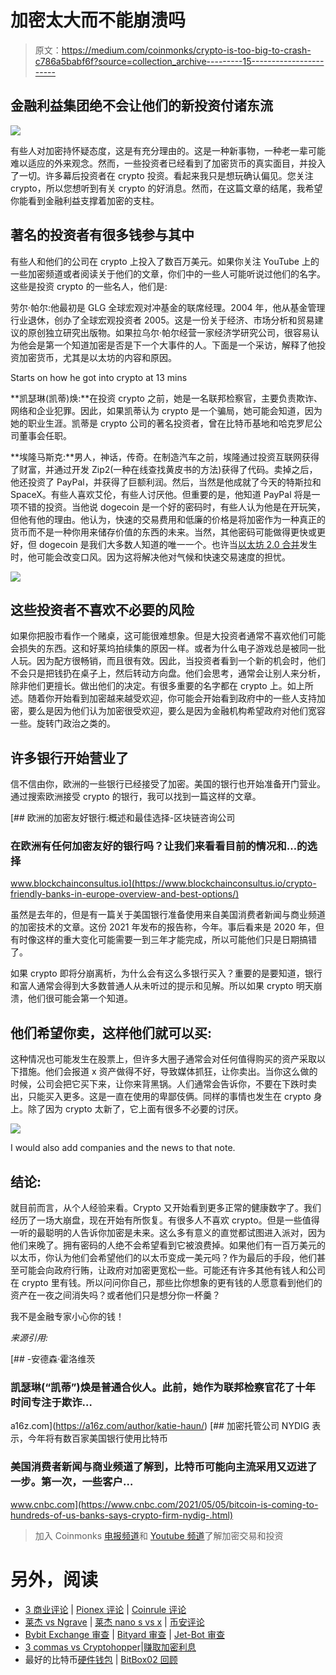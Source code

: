 # 加密太大而不能崩溃吗

> 原文：<https://medium.com/coinmonks/crypto-is-too-big-to-crash-c786a5babf6f?source=collection_archive---------15----------------------->

## 金融利益集团绝不会让他们的新投资付诸东流

![](img/51e63a8ca675cc2a90e6ec74cbc4c045.png)

有些人对加密持怀疑态度，这是有充分理由的。这是一种新事物，一种老一辈可能难以适应的外来观念。然而，一些投资者已经看到了加密货币的真实面目，并投入了一切。许多幕后投资者在 crypto 投资。看起来我只是想玩确认偏见。您关注 crypto，所以您想听到有关 crypto 的好消息。然而，在这篇文章的结尾，我希望你能看到金融利益支撑着加密的支柱。

## 著名的投资者有很多钱参与其中

有些人和他们的公司在 crypto 上投入了数百万美元。如果你关注 YouTube 上的一些加密频道或者阅读关于他们的文章，你们中的一些人可能听说过他们的名字。这些是投资 crypto 的一些名人，他们是:

劳尔·帕尔:他最初是 GLG 全球宏观对冲基金的联席经理。2004 年，他从基金管理行业退休，创办了全球宏观投资者 2005。这是一份关于经济、市场分析和贸易建议的原创独立研究出版物。如果拉乌尔·帕尔经营一家经济学研究公司，很容易认为他会是第一个知道加密是否是下一个大事件的人。下面是一个采访，解释了他投资加密货币，尤其是以太坊的内容和原因。

Starts on how he got into crypto at 13 mins

**凯瑟琳(凯蒂)焕:**在投资 crypto 之前，她是一名联邦检察官，主要负责欺诈、网络和企业犯罪。因此，如果凯蒂认为 crypto 是一个骗局，她可能会知道，因为她的职业生涯。凯蒂是 crypto 公司的著名投资者，曾在比特币基地和哈克罗尼公司董事会任职。

**埃隆马斯克:**男人，神话，传奇。在制造汽车之前，埃隆通过投资互联网获得了财富，并通过开发 Zip2(一种在线查找黄皮书的方法)获得了代码。卖掉之后，他还投资了 PayPal，并获得了巨额利润。然后，当然是他成就了今天的特斯拉和 SpaceX。有些人喜欢艾伦，有些人讨厌他。但重要的是，他知道 PayPal 将是一项不错的投资。当他说 dogecoin 是一个好的密码时，有些人认为他是在开玩笑，但他有他的理由。他认为，快速的交易费用和低廉的价格是将加密作为一种真正的货币而不是一种你用来储存价值的东西的未来。当然，其他密码可能做得更快或更好，但 dogecoin 是我们大多数人知道的唯一一个。也许当[以太坊 2.0 合并](/coinmonks/ethereum-2-0-will-change-everything-cac01f24d56f)发生时，他可能会改变口风。因为这将解决他对气候和快速交易速度的担忧。

![](img/61ddac81ae80ab0e13462d8bcd74670b.png)

## 这些投资者不喜欢不必要的风险

如果你把股市看作一个赌桌，这可能很难想象。但是大投资者通常不喜欢他们可能会损失的东西。这和好莱坞拍续集的原因一样。或者为什么电子游戏总是被同一批人玩。因为配方很畅销，而且很有效。因此，当投资者看到一个新的机会时，他们不会只是把钱扔在桌子上，然后转动方向盘。他们会思考，通常会让别人来分析，除非他们更擅长。做出他们的决定。有很多重要的名字都在 crypto 上。如上所述。随着你开始看到加密越来越受欢迎，你可能会开始看到政府中的一些人支持加密，要么是因为他们认为加密很受欢迎，要么是因为金融机构希望政府对他们宽容一些。旋转门政治之类的。

## 许多银行开始营业了

信不信由你，欧洲的一些银行已经接受了加密。美国的银行也开始准备开门营业。通过搜索欧洲接受 crypto 的银行，我可以找到一篇这样的文章。

[](https://www.blockchainconsultus.io/crypto-friendly-banks-in-europe-overview-and-best-options/) [## 欧洲的加密友好银行:概述和最佳选择-区块链咨询公司

### 在欧洲有任何加密友好的银行吗？让我们来看看目前的情况和…的选择

www.blockchainconsultus.io](https://www.blockchainconsultus.io/crypto-friendly-banks-in-europe-overview-and-best-options/) 

虽然是去年的，但是有一篇关于美国银行准备使用来自美国消费者新闻与商业频道的加密技术的文章。这份 2021 年发布的报告称，今年。事后看来是 2020 年，但有时像这样的重大变化可能需要一到三年才能完成，所以可能他们只是日期搞错了。

如果 crypto 即将分崩离析，为什么会有这么多银行买入？重要的是要知道，银行和富人通常会得到大多数普通人从未听过的提示和见解。所以如果 crypto 明天崩溃，他们很可能会第一个知道。

## 他们希望你卖，这样他们就可以买:

这种情况也可能发生在股票上，但许多大圈子通常会对任何值得购买的资产采取以下措施。他们会报道 x 资产做得不好，导致媒体抓狂，让你卖出。当你这么做的时候，公司会把它买下来，让你来背黑锅。人们通常会告诉你，不要在下跌时卖出，只能买入更多。这是一直在使用的卑鄙伎俩。同样的事情也发生在 crypto 身上。除了因为 crypto 太新了，它上面有很多不必要的讨厌。

![](img/a441b03f7ff6297585f833f44ca8eb1f.png)

I would also add companies and the news to that note.

## 结论:

就目前而言，从个人经验来看。Crypto 又开始看到更多正常的健康数字了。我们经历了一场大崩盘，现在开始有所恢复。有很多人不喜欢 crypto。但是一些值得一听的最聪明的人告诉你加密是未来。这么多有意义的直觉都试图进入派对，因为他们来晚了。拥有密码的人绝不会希望看到它被浪费掉。如果他们有一百万美元的以太币，你认为他们会希望他们的以太币变成一美元吗？作为最后的手段，他们甚至可能会向政府行贿，让政府对加密更宽松一些。可能还有许多其他有钱人和公司在 crypto 里有钱。所以问问你自己，那些比你想象的更有钱的人愿意看到他们的资产在一夜之间消失吗？或者他们只是想分你一杯羹？

我不是金融专家小心你的钱！

*来源引用:*

[](https://a16z.com/author/katie-haun/) [## -安德森·霍洛维茨

### 凯瑟琳(“凯蒂”)焕是普通合伙人。此前，她作为联邦检察官花了十年时间专注于欺诈…

a16z.com](https://a16z.com/author/katie-haun/) [](https://www.cnbc.com/2021/05/05/bitcoin-is-coming-to-hundreds-of-us-banks-says-crypto-firm-nydig-.html) [## 加密托管公司 NYDIG 表示，今年将有数百家美国银行使用比特币

### 美国消费者新闻与商业频道了解到，比特币可能向主流采用又迈进了一步。第一次，一些客户…

www.cnbc.com](https://www.cnbc.com/2021/05/05/bitcoin-is-coming-to-hundreds-of-us-banks-says-crypto-firm-nydig-.html) 

> 加入 Coinmonks [电报频道](https://t.me/coincodecap)和 [Youtube 频道](https://www.youtube.com/c/coinmonks/videos)了解加密交易和投资

# 另外，阅读

*   [3 商业评论](/coinmonks/3commas-review-an-excellent-crypto-trading-bot-2020-1313a58bec92) | [Pionex 评论](https://coincodecap.com/pionex-review-exchange-with-crypto-trading-bot) | [Coinrule 评论](/coinmonks/coinrule-review-2021-a-beginner-friendly-crypto-trading-bot-daf0504848ba)
*   [莱杰 vs Ngrave](/coinmonks/ledger-vs-ngrave-zero-7e40f0c1d694) | [莱杰 nano s vs x](/coinmonks/ledger-nano-s-vs-x-battery-hardware-price-storage-59a6663fe3b0) | [币安评论](/coinmonks/binance-review-ee10d3bf3b6e)
*   [Bybit Exchange 审查](/coinmonks/bybit-exchange-review-dbd570019b71) | [Bityard 审查](https://coincodecap.com/bityard-reivew) | [Jet-Bot 审查](https://coincodecap.com/jet-bot-review)
*   [3 commas vs Cryptohopper](/coinmonks/3commas-vs-pionex-vs-cryptohopper-best-crypto-bot-6a98d2baa203)|[赚取加密利息](/coinmonks/earn-crypto-interest-b10b810fdda3)
*   最好的比特币[硬件钱包](/coinmonks/hardware-wallets-dfa1211730c6) | [BitBox02 回顾](/coinmonks/bitbox02-review-your-swiss-bitcoin-hardware-wallet-c36c88fff29)